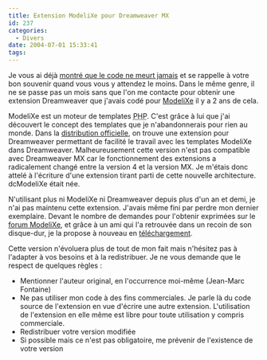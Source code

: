 ```yaml
---
title: Extension ModeliXe pour Dreamweaver MX
id: 237
categories:
  - Divers
date: 2004-07-01 15:33:41
tags:
---
```


Je vous ai déjà [montré que le code ne meurt jamais](http://www.dyingculture.net/blog/2004/06/05/185-le-code-ne-meurt-jamais "Le code ne meurt jamais") et se rappelle à votre bon souvenir quand vous vous y attendez le moins. Dans le même genre, il ne se passe pas un mois sans que l'on me contacte pour obtenir une extension Dreamweaver que j'avais codé pour [ModeliXe](http://modelixe.phpedit.com/ "ModeliXe - la solution template !") il y a 2 ans de cela.

ModeliXe est un moteur de templates <acronym title="PHP: Hypertext Preprocessor">PHP</acronym>. C'est grâce à lui que j'ai découvert le concept des templates que je n'abandonnerais pour rien au monde. Dans la [distribution officielle](http://modelixe.phpedit.com/telechargement.php "Téléchargement de ModeliXe"), on trouve une extension pour Dreamweaver permettant de facilité le travail avec les templates ModeliXe dans Dreamweaver. Malheureusement cette version n'est pas compatible avec Dreamweaver MX car le fonctionnement des extensions a radicalement changé entre la version 4 et la version MX. Je m'étais donc attelé à l'écriture d'une extension tirant parti de cette nouvelle architecture. dcModeliXe était née.

N'utilisant plus ni ModeliXe ni Dreamweaver depuis plus d'un an et demi, je n'ai pas maintenu cette extension. J'avais même fini par perdre mon dernier exemplaire. Devant le nombre de demandes pour l'obtenir exprimées sur le [forum ModeliXe](http://modelixe.phpedit.com/forum.php "Forum de ModeliXe"), et grâce à un ami qui l'a retrouvée dans un recoin de son disque-dur, je la propose à nouveau en [téléchargement](/modelixe/dcModeliXe.mxp "L&#039;extension dcModeliXe pour Dreamweaver MX").

Cette version n'évoluera plus de tout de mon fait mais n'hésitez pas à l'adapter à vos besoins et à la redistribuer. Je ne vous demande que le respect de quelques règles&nbsp;:

*   Mentionner l'auteur original, en l'occurrence moi-même (Jean-Marc Fontaine)
*   Ne pas utiliser mon code à des fins commerciales. Je parle là du code source de l'extension en vue d'écrire une autre extension. L'utilisation de l'extension en elle même est libre pour toute utilisation y compris commerciale.
*   Redistribuer votre version modifiée
*   Si possible mais ce n'est pas obligatoire, me prévenir de l'existence de votre version